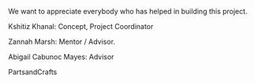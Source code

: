We want to appreciate everybody who has helped in building this project. 

Kshitiz Khanal: Concept, Project Coordinator

Zannah Marsh: Mentor / Advisor. 

Abigail Cabunoc Mayes: Advisor

PartsandCrafts
